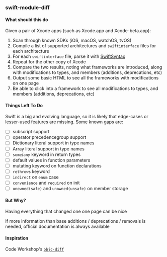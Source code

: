 ### swift-module-diff
#### What should this do
Given a pair of Xcode apps (such as Xcode.app and Xcode-beta.app):
1. Scan through known SDKs (iOS, macOS, watchOS, tvOS)
2. Compile a list of supported architectures and `swiftinterface` files for each architecture
3. For each `swiftinterface` file, parse it with [SwiftSyntax](https://github.com/apple/swift-syntax)
4. Repeat for the other copy of Xcode
5. Compare the two results, noting what frameworks are introduced, along with modifications to types, and members (additions, deprecations, etc)
6. Output some basic HTML to see all the frameworks with modifications on one page
7. Be able to click into a framework to see all modifications to types, and members (additions, deprecations, etc)

#### Things Left To Do
Swift is a big and evolving language, so it is likely that edge-cases or lesser-used features are missing. Some known gaps are:

- [ ] subscript support
- [ ] operator precedencegroup support
- [ ] Dictionary literal support in type names
- [ ] Array literal support in type names
- [ ] `some`/`any` keyword in return types
- [ ] default values in function parameters
- [ ] mutating keyword on function declarations
- [ ] `rethrows` keyword
- [ ] `indirect` on `enum` case
- [ ] `convenience` and `required` on init
- [ ] `unowned(safe)` and `unowned(unsafe)` on member storage

#### But Why?
Having everything that changed one one page can be nice

If more information than base additions / deprecations / removals is needed, official documentation is always available

#### Inspiration
Code Workshop's [`objc-diff`](http://codeworkshop.net/objc-diff/)
